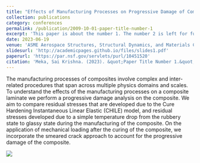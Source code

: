 ```yaml
---
title: "Effects of Manufacturing Processes on Progressive Damage of Composites"
collection: publications
category: conferences
permalink: /publication/2009-10-01-paper-title-number-1
excerpt: 'This paper is about the number 1. The number 2 is left for future work.'
date: 2023-06-19
venue: 'ASME Aerospace Structures, Structural Dynamics, and Materials Conference'
slidesurl: 'http://academicpages.github.io/files/slides1.pdf'
paperurl: 'https://par.nsf.gov/servlets/purl/10451520'
citation: 'Meka, Sai Krishna. (2023). &quot;Paper Title Number 1.&quot; <i>Journal 1</i>. 1(1).'
---
```


The manufacturing processes of composites involve complex and inter-related procedures that span across multiple physics domains and scales. To understand the effects of the manufacturing processes on a composite laminate we perform a progressive damage analysis on the composite. We aim to compare residual stresses that are developed due to the Cure Hardening Instantaneous Linear Elastic (CHILE) model, and residual stresses developed due to a simple temperature drop from the rubbery state to glassy state during the manufacturing of the composite. On the application of mechanical loading after the curing of the composite, we incorporate the smeared crack approach to account for the progressive damage of the composite.

![](/images/SummarySlide_SSDM2023_480p.gif)
